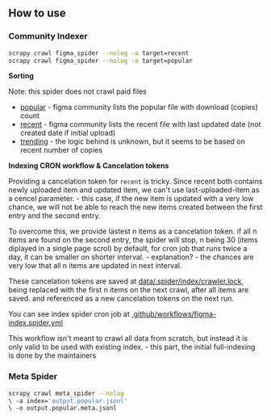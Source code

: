 ## How to use

### Community Indexer

```bash
scrapy crawl figma_spider --nolog -a target=recent
scrapy crawl figma_spider --nolog -a target=popular
```

**Sorting**

Note: this spider does not crawl paid files

- [popular](https://www.figma.com/community/files/figma/free/popular) - figma community lists the popular file with download (copies) count
- [recent](https://www.figma.com/community/files/figma/free/new) - figma community lists the recent file with last updated date (not created date if initial upload)
- [trending](https://www.figma.com/community/files/figma/free/) - the logic behind is unknown, but it seems to be based on recent number of copies

**Indexing CRON workflow & Cancelation tokens**

Providing a cancelation token for `recent` is tricky. Since recent both contains newly uploaded item and updated item, we can't use last-uploaded-item as a cencel parameter. - this case, if the new item is updated with a very low chance, we will not be able to reach the new items created between the first entry and the second entry.

To overcome this, we provide lastest n items as a cancelation token. if all n items are found on the second entry, the spider will stop, n being 30 (items diplayed in a single page scrol) by default, for cron job that runs twice a day, it can be smaller on shorter interval. - explanation? - the chances are very low that all n items are updated in next interval.

These cancelation tokens are saved at [data/.spider/index/crawler.lock](../data/.spider/index/crawler.lock), being replaced with the first n items on the next crawl, after all items are saved. and referenced as a new cancelation tokens on the next run.

You can see index spider cron job at [.github/workflows/figma-index.spider.yml](../.github/workflows/figma-index-spider.yml)

This workflow isn't meant to crawl all data from scratch, but instead it is only valid to be used with existing index. - this part, the initial full-indexing is done by the maintainers

### Meta Spider

```bash
scrapy crawl meta_spider --nolog
\ -a index='output.popular.jsonl'
\ -o output.popular.meta.jsonl
```

<!-- For us, the maintainers -->
<!-- scrapy crawl meta_spider --nolog -a index='../data/latest/index.json' -o ../data/latest/meta.jsonl -->
<!-- but we should mainly use ci.py in most cases -->
